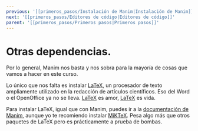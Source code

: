 ```yaml
---
previous: '[[primeros_pasos/Instalación de Manim|Instalación de Manim]]'
next: '[[primeros_pasos/Editores de código|Editores de código]]'
parent: '[[primeros_pasos/Primeros pasos|Primeros pasos]]'
---
```

# Otras dependencias.

  

Por lo general, Manim nos basta y nos sobra para la mayoría de cosas que vamos a hacer en este curso.

  

Lo único que nos falta es instalar [LaTeX](https://www.latex-project.org/), un procesador de texto ampliamente utilizado en la redacción de artículos científicos. Eso del Word o el OpenOffice ya no se lleva. [LaTeX](https://i.redd.it/1zfte27tn3q21.jpg) es amor, [LaTeX](https://i.redd.it/0164x7wccl281.png) es vida.

  

Para instalar LaTeX, igual que con Manim, puedes ir a la [documentación de Manim](https://docs.manim.community/en/stable/installation.html), aunque yo te recomiendo instalar [MiKTeX](https://miktex.org/download). Pesa algo más que otros paquetes de LaTeX pero es prácticamente a prueba de bombas.
